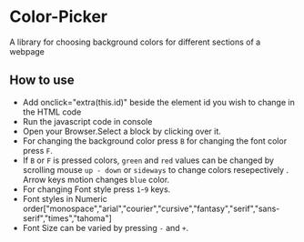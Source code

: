 # Color-Picker
A library for choosing background colors for different sections of a webpage
## How to use
- Add onclick="extra(this.id)" beside the element id you wish to change in the HTML code
- Run the javascript code in console
- Open your Browser.Select a block by clicking over it.
- For changing the background color press `B` for changing the font color press `F`.
- If `B` or `F` is pressed colors, `green` and `red` values can be changed by scrolling mouse `up - down` or `sideways` to change colors resepectively . Arrow keys motion changes `blue` color.
- For changing Font style press `1`-`9` keys.
- Font styles in Numeric order["monospace","arial","courier","cursive","fantasy","serif","sans-serif","times","tahoma"]
- Font Size can be varied by pressing `-` and `+`.
